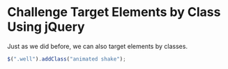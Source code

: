 # Challenge Target Elements by Class Using jQuery

Just as we did before, we can also target elements by classes.

```javascript
$(".well").addClass("animated shake");
```
